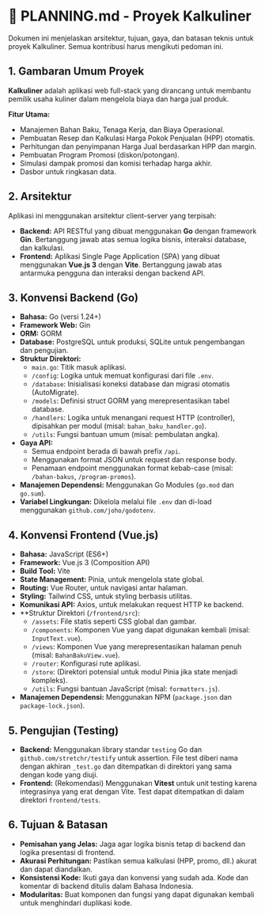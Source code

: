# 📝 PLANNING.md - Proyek Kalkuliner

Dokumen ini menjelaskan arsitektur, tujuan, gaya, dan batasan teknis untuk proyek Kalkuliner. Semua kontribusi harus mengikuti pedoman ini.

## 1. Gambaran Umum Proyek

**Kalkuliner** adalah aplikasi web full-stack yang dirancang untuk membantu pemilik usaha kuliner dalam mengelola biaya dan harga jual produk. 

**Fitur Utama:**
- Manajemen Bahan Baku, Tenaga Kerja, dan Biaya Operasional.
- Pembuatan Resep dan Kalkulasi Harga Pokok Penjualan (HPP) otomatis.
- Perhitungan dan penyimpanan Harga Jual berdasarkan HPP dan margin.
- Pembuatan Program Promosi (diskon/potongan).
- Simulasi dampak promosi dan komisi terhadap harga akhir.
- Dasbor untuk ringkasan data.

## 2. Arsitektur

Aplikasi ini menggunakan arsitektur client-server yang terpisah:

- **Backend:** API RESTful yang dibuat menggunakan **Go** dengan framework **Gin**. Bertanggung jawab atas semua logika bisnis, interaksi database, dan kalkulasi.
- **Frontend:** Aplikasi Single Page Application (SPA) yang dibuat menggunakan **Vue.js 3** dengan **Vite**. Bertanggung jawab atas antarmuka pengguna dan interaksi dengan backend API.

## 3. Konvensi Backend (Go)

- **Bahasa:** Go (versi 1.24+)
- **Framework Web:** Gin
- **ORM:** GORM
- **Database:** PostgreSQL untuk produksi, SQLite untuk pengembangan dan pengujian.
- **Struktur Direktori:**
  - `main.go`: Titik masuk aplikasi.
  - `/config`: Logika untuk memuat konfigurasi dari file `.env`.
  - `/database`: Inisialisasi koneksi database dan migrasi otomatis (AutoMigrate).
  - `/models`: Definisi struct GORM yang merepresentasikan tabel database.
  - `/handlers`: Logika untuk menangani request HTTP (controller), dipisahkan per modul (misal: `bahan_baku_handler.go`).
  - `/utils`: Fungsi bantuan umum (misal: pembulatan angka).
- **Gaya API:**
  - Semua endpoint berada di bawah prefix `/api`.
  - Menggunakan format JSON untuk request dan response body.
  - Penamaan endpoint menggunakan format kebab-case (misal: `/bahan-bakus`, `/program-promos`).
- **Manajemen Dependensi:** Menggunakan Go Modules (`go.mod` dan `go.sum`).
- **Variabel Lingkungan:** Dikelola melalui file `.env` dan di-load menggunakan `github.com/joho/godotenv`.

## 4. Konvensi Frontend (Vue.js)

- **Bahasa:** JavaScript (ES6+)
- **Framework:** Vue.js 3 (Composition API)
- **Build Tool:** Vite
- **State Management:** Pinia, untuk mengelola state global.
- **Routing:** Vue Router, untuk navigasi antar halaman.
- **Styling:** Tailwind CSS, untuk styling berbasis utilitas.
- **Komunikasi API:** Axios, untuk melakukan request HTTP ke backend.
- **Struktur Direktori (`/frontend/src`):
  - `/assets`: File statis seperti CSS global dan gambar.
  - `/components`: Komponen Vue yang dapat digunakan kembali (misal: `InputText.vue`).
  - `/views`: Komponen Vue yang merepresentasikan halaman penuh (misal: `BahanBakuView.vue`).
  - `/router`: Konfigurasi rute aplikasi.
  - `/store`: (Direktori potensial untuk modul Pinia jika state menjadi kompleks).
  - `/utils`: Fungsi bantuan JavaScript (misal: `formatters.js`).
- **Manajemen Dependensi:** Menggunakan NPM (`package.json` dan `package-lock.json`).

## 5. Pengujian (Testing)

- **Backend:** Menggunakan library standar `testing` Go dan `github.com/stretchr/testify` untuk assertion. File test diberi nama dengan akhiran `_test.go` dan ditempatkan di direktori yang sama dengan kode yang diuji.
- **Frontend:** (Rekomendasi) Menggunakan **Vitest** untuk unit testing karena integrasinya yang erat dengan Vite. Test dapat ditempatkan di dalam direktori `frontend/tests`.

## 6. Tujuan & Batasan

- **Pemisahan yang Jelas:** Jaga agar logika bisnis tetap di backend dan logika presentasi di frontend.
- **Akurasi Perhitungan:** Pastikan semua kalkulasi (HPP, promo, dll.) akurat dan dapat diandalkan.
- **Konsistensi Kode:** Ikuti gaya dan konvensi yang sudah ada. Kode dan komentar di backend ditulis dalam Bahasa Indonesia.
- **Modularitas:** Buat komponen dan fungsi yang dapat digunakan kembali untuk menghindari duplikasi kode.
